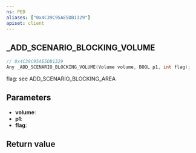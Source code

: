 ```yaml
---
ns: PED
aliases: ["0x4C39C95AE5DB1329"]
apiset: client
---
```

## _ADD_SCENARIO_BLOCKING_VOLUME

```c
// 0x4C39C95AE5DB1329
Any _ADD_SCENARIO_BLOCKING_VOLUME(Volume volume, BOOL p1, int flag);
```

flag: see ADD_SCENARIO_BLOCKING_AREA

## Parameters
* **volume**:
* **p1**:
* **flag**:

## Return value
